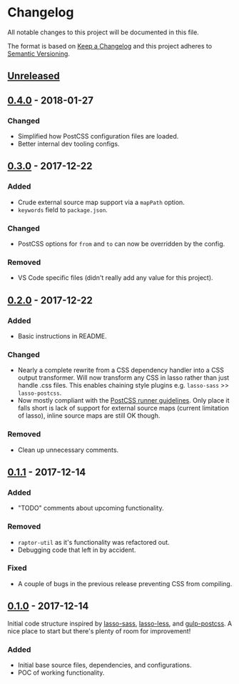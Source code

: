 <!-- markdownlint-disable MD024 -->

# Changelog

All notable changes to this project will be documented in this file.

The format is based on [Keep a Changelog](http://keepachangelog.com/en/1.0.0/)
and this project adheres to [Semantic Versioning](http://semver.org/spec/v2.0.0.html).

## [Unreleased]

## [0.4.0] - 2018-01-27

### Changed

- Simplified how PostCSS configuration files are loaded.
- Better internal dev tooling configs.

## [0.3.0] - 2017-12-22

### Added

- Crude external source map support via a `mapPath` option.
- `keywords` field to `package.json`.

### Changed

- PostCSS options for `from` and `to` can now be overridden by the config.

### Removed

- VS Code specific files (didn't really add any value for this project).

## [0.2.0] - 2017-12-22

### Added

- Basic instructions in README.

### Changed

- Nearly a complete rewrite from a CSS dependency handler into a CSS output transformer. Will now transform any CSS in lasso rather than just handle .css files. This enables chaining style plugins e.g. `lasso-sass` >> `lasso-postcss`.
- Now mostly compliant with the [PostCSS runner guidelines](https://github.com/postcss/postcss/blob/master/docs/guidelines/runner.md). Only place it falls short is lack of support for external source maps (current limitation of lasso), inline source maps are still OK though.

### Removed

- Clean up unnecessary comments.

## [0.1.1] - 2017-12-14

### Added

- "TODO" comments about upcoming functionality.

### Removed

- `raptor-util` as it's functionality was refactored out.
- Debugging code that left in by accident.

### Fixed

- A couple of bugs in the previous release preventing CSS from compiling.

## [0.1.0] - 2017-12-14

Initial code structure inspired by [lasso-sass](https://github.com/lasso-js/lasso-sass/), [lasso-less](https://github.com/lasso-js/lasso-less/), and [gulp-postcss](https://github.com/postcss/gulp-postcss/). A nice place to start but there's plenty of room for improvement!

### Added

- Initial base source files, dependencies, and configurations.
- POC of working functionality.

[Unreleased]: https://github.com/WeAreGenki/lasso-postcss/compare/v0.4.0...HEAD
[0.4.0]: https://github.com/WeAreGenki/lasso-postcss/compare/v0.3.0...v0.4.0
[0.3.0]: https://github.com/WeAreGenki/lasso-postcss/compare/v0.2.0...v0.3.0
[0.2.0]: https://github.com/WeAreGenki/lasso-postcss/compare/v0.1.1...v0.2.0
[0.1.1]: https://github.com/WeAreGenki/lasso-postcss/compare/v0.1.0...v0.1.1
[0.1.0]: https://github.com/WeAreGenki/lasso-postcss/compare/v0.0.0...v0.1.0
